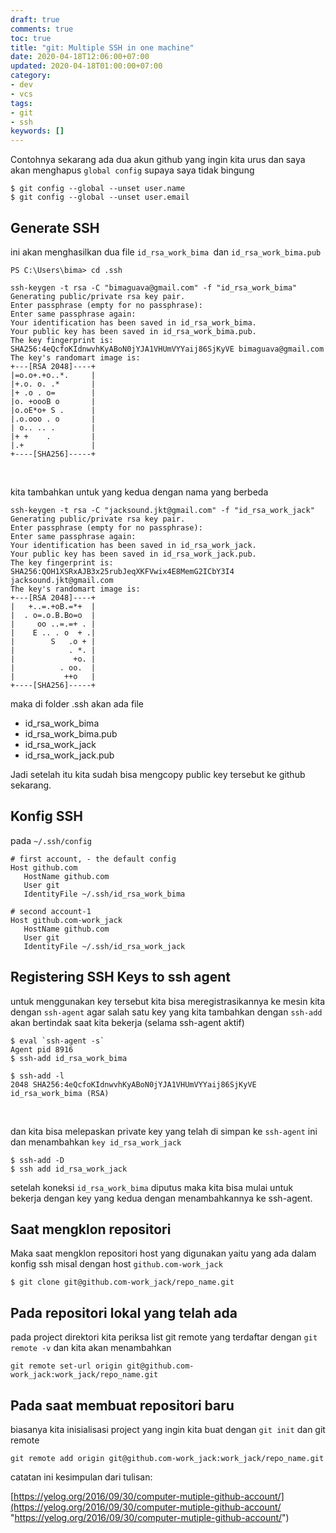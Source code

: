 ```yaml
---
draft: true
comments: true
toc: true
title: "git: Multiple SSH in one machine"
date: 2020-04-18T12:06:00+07:00
updated: 2020-04-18T01:00:00+07:00
category:
- dev
- vcs
tags:
- git
- ssh
keywords: []
---
```


Contohnya sekarang ada dua akun github yang ingin kita urus dan saya akan menghapus `global config` supaya saya tidak bingung

    $ git config --global --unset user.name
    $ git config --global --unset user.email

## Generate SSH

ini akan menghasilkan dua file `id_rsa_work_bima `dan `id_rsa_work_bima.pub`

    PS C:\Users\bima> cd .ssh
    
    ssh-keygen -t rsa -C "bimaguava@gmail.com" -f "id_rsa_work_bima"
    Generating public/private rsa key pair.
    Enter passphrase (empty for no passphrase):
    Enter same passphrase again:
    Your identification has been saved in id_rsa_work_bima.
    Your public key has been saved in id_rsa_work_bima.pub.
    The key fingerprint is:
    SHA256:4eQcfoKIdnwvhKyABoN0jYJA1VHUmVYYaij86SjKyVE bimaguava@gmail.com
    The key's randomart image is:
    +---[RSA 2048]----+
    |=o.o+.+o..*.     |
    |+.o. o. .*       |
    |+ .o . o=        |
    |o. +oooB o       |
    |o.oE*o+ S .      |
    |.o.ooo . o       |
    | o.. .. .        |
    |+ +    .         |
    |.+               |
    +----[SHA256]-----+

‌

kita tambahkan untuk yang kedua dengan nama yang berbeda

    ssh-keygen -t rsa -C "jacksound.jkt@gmail.com" -f "id_rsa_work_jack"
    Generating public/private rsa key pair.
    Enter passphrase (empty for no passphrase):
    Enter same passphrase again:
    Your identification has been saved in id_rsa_work_jack.
    Your public key has been saved in id_rsa_work_jack.pub.
    The key fingerprint is:
    SHA256:QOH1XSRxAJB3x25rubJeqXKFVwix4E8MemG2ICbY3I4 jacksound.jkt@gmail.com
    The key's randomart image is:
    +---[RSA 2048]----+
    |   +..=.+oB.=*+  |
    |  . o=.o.B.Bo=o  |
    |     oo ..=.=+ . |
    |    E .. . o  + .|
    |        S   .o + |
    |            . *. |
    |             +o. |
    |          . oo.  |
    |           ++o   |
    +----[SHA256]-----+

maka di folder .ssh akan ada file

* id_rsa_work_bima
* id_rsa_work_bima.pub
* id_rsa_work_jack
* id_rsa_work_jack.pub

Jadi setelah itu kita sudah bisa mengcopy public key tersebut ke github sekarang.

## Konfig SSH

pada `~/.ssh/config`

    # first account, - the default config
    Host github.com
       HostName github.com
       User git
       IdentityFile ~/.ssh/id_rsa_work_bima
       
    # second account-1
    Host github.com-work_jack   
       HostName github.com
       User git
       IdentityFile ~/.ssh/id_rsa_work_jack

## Registering SSH Keys to ssh agent

untuk menggunakan key tersebut kita bisa meregistrasikannya ke mesin kita dengan `ssh-agent` agar salah satu key yang kita tambahkan dengan `ssh-add` akan bertindak saat kita bekerja (selama ssh-agent aktif)

    $ eval `ssh-agent -s`
    Agent pid 8916
    $ ssh-add id_rsa_work_bima
    
    $ ssh-add -l
    2048 SHA256:4eQcfoKIdnwvhKyABoN0jYJA1VHUmVYYaij86SjKyVE id_rsa_work_bima (RSA)

‌

dan kita bisa melepaskan private key yang telah di simpan ke `ssh-agent` ini dan menambahkan `key id_rsa_work_jack`

    $ ssh-add -D
    $ ssh add id_rsa_work_jack

setelah koneksi `id_rsa_work_bima` diputus maka kita bisa mulai untuk bekerja dengan key yang kedua dengan menambahkannya ke ssh-agent.

## Saat mengklon repositori

Maka saat mengklon repositori host yang digunakan yaitu yang ada dalam konfig ssh misal dengan host `github.com-work_jack`

    $ git clone git@github.com-work_jack/repo_name.git

## Pada repositori lokal yang telah ada

pada project direktori kita periksa list git remote yang terdaftar dengan `git remote -v` dan kita akan menambahkan

    git remote set-url origin git@github.com-work_jack:work_jack/repo_name.git

## Pada saat membuat repositori baru

biasanya kita inisialisasi project yang ingin kita buat dengan `git init` dan git remote

    git remote add origin git@github.com-work_jack:work_jack/repo_name.git 

catatan ini kesimpulan dari tulisan:

[https://yelog.org/2016/09/30/computer-mutiple-github-account/](https://yelog.org/2016/09/30/computer-mutiple-github-account/ "https://yelog.org/2016/09/30/computer-mutiple-github-account/")